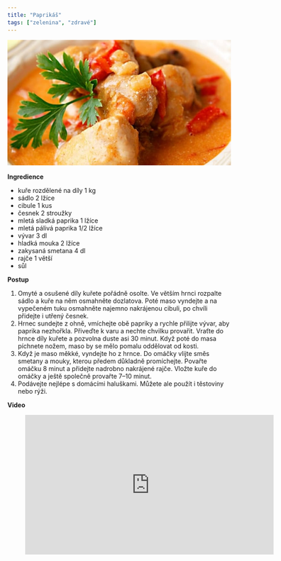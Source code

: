 ```yaml
---
title: "Paprikáš"
tags: ["zelenina", "zdravé"]
---
```


![Paprikáš](./images/paprikas.jpg)

**Ingredience**

- kuře rozdělené na díly 1 kg
- sádlo 2 lžíce
- cibule 1 kus
- česnek 2 stroužky
- mletá sladká paprika 1 lžíce
- mletá pálivá paprika 1/2 lžíce
- vývar 3 dl
- hladká mouka 2 lžíce
- zakysaná smetana 4 dl
- rajče 1 větší
- sůl

**Postup**

1. Omyté a osušené díly kuřete pořádně osolte. Ve větším hrnci rozpalte sádlo a kuře na něm osmahněte dozlatova. Poté maso vyndejte a na vypečeném tuku osmahněte najemno nakrájenou cibuli, po chvíli přidejte i utřený česnek.
2. Hrnec sundejte z ohně, vmíchejte obě papriky a rychle přilijte vývar, aby paprika nezhořkla. Přiveďte k varu a nechte chvilku provařit. Vraťte do hrnce díly kuřete a pozvolna duste asi 30 minut. Když poté do masa píchnete nožem, maso by se mělo pomalu oddělovat od kosti.
3. Když je maso měkké, vyndejte ho z hrnce. Do omáčky vlijte směs smetany a mouky, kterou předem důkladně promíchejte. Povařte omáčku 8 minut a přidejte nadrobno nakrájené rajče. Vložte kuře do omáčky a ještě společně provařte 7–10 minut.
4. Podávejte nejlépe s domácími haluškami. Můžete ale použít i těstoviny nebo rýži.

**Video**

<figure class="video_container">
  <iframe width="560" height="315" src="https://www.youtube.com/embed/gjLt-eRtc7Y" frameborder="0" allow="accelerometer; autoplay; encrypted-media; gyroscope; picture-in-picture" allowfullscreen></iframe>
</figure>
